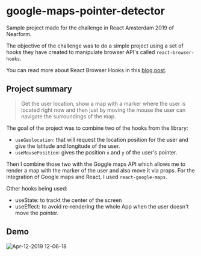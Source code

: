 # google-maps-pointer-detector

Sample project made for the challenge in React Amsterdam 2019 of Nearform.

The objective of the challenge was to do a simple project using a set of hooks they have created to manipulate browser API's called `react-browser-hooks`.

You can read more about React Browser Hooks in this [blog post](https://www.nearform.com/blog/say-hello-to-react-browser-hooks/).

## Project summary

> Get the user location, show a map with a marker where the user is located right now and then just by moving the mouse the user can navigate the surroundings of the map.

The goal of the project was to combine two of the hooks from the library:

- `useGeolocation`: that will request the location position for the user and give the latitude and longitude of the user.
- `useMousePosition`: gives the position `x` and `y` of the user's pointer.

Then I combine those two with the Goggle maps API which allows me to render a map with the marker of the user and also move it via props. For the integration of Google maps and React, I used `react-google-maps`.

Other hooks being used:

- useState: to trackt the center of the screen
- useEffect: to avoid re-rendering the whole App when the user doesn't move the pointer.

## Demo

![Apr-12-2019 12-06-18](https://user-images.githubusercontent.com/3399429/56029784-75996c80-5d1b-11e9-97a2-36fe663fada6.gif)

